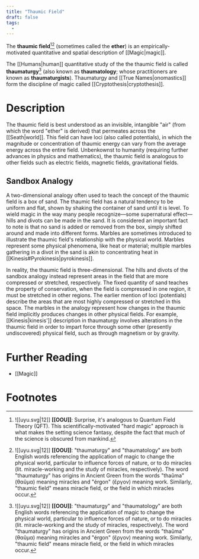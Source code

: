 ```yaml
---
title: "Thaumic Field"
draft: false
tags:
  - 
---
```


The **thaumic field**[^qft][^thau] (sometimes called the **ether**) is an empirically-motivated quantitative and spatial description of [[Magic|magic]].  

The [[Humans|human]] quantitative study of the the thaumic field is called **thaumaturgy**[^thau] (also known as **thaumatology**; whose practitioners are known as **thaumaturgists**). Thaumaturgy and [[True Names|onomastics]] form the discipline of magic called [[Cryptothesis|cryptothesis]].

# Description
The thaumic field is best understood as an invisible, intangible "air" (from which the word "ether" is derived) that permeates across the [[Seath|world]]. This field can have loci (also called potentials), in which the magnitude or concentration of thaumic energy  can vary from the average energy across the entire field. Unbenkownst to humanity (requiring further advances in physics and mathematics), the thaumic field is analogous to other fields such as electric fields, magnetic fields, gravitational fields.

## Sandbox Analogy
A two-dimensional analogy often used to teach the concept of the thaumic field is a box of sand. The thaumic field has a natural tendency to be uniform and flat, shown by shaking the container of sand until it is level. To wield magic in the way many people recognize—some supernatural effect—hills and divots can be made in the sand. It is considered an important fact to note is that no sand is added or removed from the box, simply shifted around and made into different forms. Marbles are sometimes introduced to illustrate the thaumic field's relationship with the physical world. Marbles represent some physical phenomena, like heat or material; multiple marbles gathering in a divot in the sand is akin to concentrating heat in [[Kinesis#Pyrokinesis|pyrokinesis]].

In reality, the thaumic field is three-dimensional. The hills and divots of the sandbox analogy instead represent areas in the field that are more compressed or stretched, respectively. The fixed quantity of sand teaches the property of conservation, when the field is compressed in one region, it must be stretched in other regions. The earlier mention of loci (potentials) describe the areas that are most highly compressed or stretched in this space. The marbles in the analogy represent how changes in the thaumic field implicitly produces changes in other physical fields. For example, [[Kinesis|kinesis']] description in thaumaturgy involves alterations in the thaumic field in order to impart force through some other (presently undiscovered) physical field, such as through magnetism or by gravity.

# Further Reading
- [[Magic]]

# Footnotes
[^qft]: ![[uyu.svg|12]] **[[OOU]]**: Surprise, it's analogous to Quantum Field Theory (QFT). This scientifically-motivated "hard magic" approach is what makes the setting science fantasy, despite the fact that much of the science is obscured from mankind.

[^thau]: ![[uyu.svg|12]] **[[OOU]]**: "thaumaturgy" and "thaumatology" are both English words referencing the application of magic to change the physical world, particular to influence forces of nature, or to do miracles (lit. miracle-working and the study of miracles, respectively). The word "thaumaturgy" has origins in Ancient Green from the words "thaûma" (θαῦμα) meaning miracles and "érgon" (ἔργον) meaning work. Similarly, "thaumic field" means miracle field, or the field in which miracles occur.
